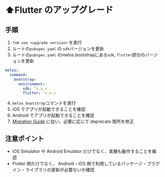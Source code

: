 <!-- markdownlint-disable MD029 -->
# ⬆️Flutter のアップグレード

## 手順

1. `fvm use <upgrade version>` を実行
2. ルートの`pubspec.yaml` の `sdk`バージョンを更新
3. ルートの`pubspec.yaml` のmelos.bootstrapにある`sdk`, `flutter`部分のバージョンを更新

```yaml
melos: 
  command:
    bootstrap:
      environment:
        sdk: ^x.x.x
        flutter: ^x.x.x
```

4. `melos bootstrap`コマンドを実行
5. iOS でアプリが起動できることを確認
6. Android でアプリが起動できることを確認
7. [Migration Guide](https://docs.flutter.dev/release/breaking-changes) に従い、必要に応じて deprecate 箇所を修正

## 注意ポイント

- iOS Simulator や Android Emulator だけでなく、実機も動作することを確認
- Flutter 側だけでなく、 Android・iOS 側で利用しているパッケージ・プラグイン・ライブラリの更新が必要ないか確認
